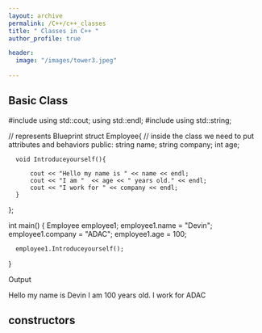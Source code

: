 ```yaml
---
layout: archive
permalink: /C++/c++_classes
title: " Classes in C++ "
author_profile: true

header:
  image: "/images/tower3.jpeg"
  
---
```



## Basic Class 

  #include <iostream>
  using std::cout; using std::endl;
  #include<string>
  using std::string;



  // represents Blueprint
  struct Employee{
      // inside the class we need to put attributes and behaviors
  public:
      string name;
      string company;
      int age;

      void Introduceyourself(){

          cout << "Hello my name is " << name << endl;
          cout << "I am "  << age << " years old." << endl;
          cout << "I work for " << company << endl;
      }

  };


  int main()
  {
      Employee employee1;
      employee1.name = "Devin";
      employee1.company = "ADAC";
      employee1.age = 100;
      
      employee1.Introduceyourself();


  }


Output

  Hello my name is Devin
  I am 100 years old.
  I work for ADAC



## constructors

